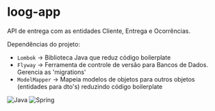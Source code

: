 # loog-app

API de entrega com as entidades Cliente, Entrega e Ocorrências.

Dependências do projeto:
- `Lombok` -> Biblioteca Java que reduz código boilerplate
- `Flyway` -> Ferramenta de controle de versão para Bancos de Dados. Gerencia as 'migrations'
- `ModelMapper` -> Mapeia modelos de objetos para outros objetos (entidades para dto's) reduzindo código boilerplate 


![Java](https://img.shields.io/badge/java-%23ED8B00.svg?style=for-the-badge&logo=openjdk&logoColor=white)  ![Spring](https://img.shields.io/badge/spring-%236DB33F.svg?style=for-the-badge&logo=spring&logoColor=white)
